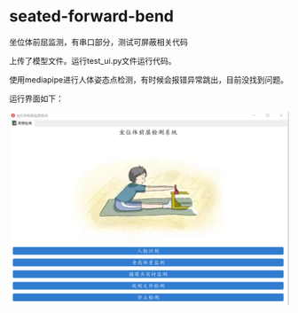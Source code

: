 # seated-forward-bend
坐位体前屈监测，有串口部分，测试可屏蔽相关代码

上传了模型文件。运行test_ui.py文件运行代码。

使用mediapipe进行人体姿态点检测，有时候会报错异常跳出，目前没找到问题。

运行界面如下：

![image-20250321210616350](img/image-20250321210616350-1742562392259-1.png)
